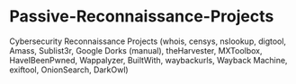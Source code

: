 # Passive-Reconnaissance-Projects
Cybersecurity Reconnaissance Projects (whois, censys, nslookup, digtool, Amass, Sublist3r, Google Dorks (manual), theHarvester, MXToolbox, HaveIBeenPwned, Wappalyzer, BuiltWith, waybackurls, Wayback Machine, exiftool,  OnionSearch, DarkOwl)
